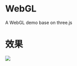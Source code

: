 # WebGL
A WebGL demo base on three.js

# 效果
![](https://user-gold-cdn.xitu.io/2019/3/27/169bd1658f86b975?w=2880&h=1294&f=png&s=203702)
